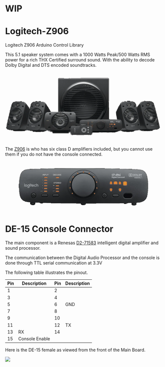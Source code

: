 # WIP

# Logitech-Z906
Logitech Z906 Arduino Control Library

This 5.1 speaker system comes with a 1000 Watts Peak/500 Watts RMS power for a rich THX Certified surround sound. With the ability to decode Dolby Digital and DTS encoded soundtracks. 

<p align="center"><img src=/images/logitech_z906.png></p>

The [Z906](datasheet/Z906_User_Manual.pdf) is who has six class D amplifiers included, but you cannot use them if you do not have the console connected.

<p align="center"><img src=/images/z906-console.png></p>

# DE-15 Console Connector

The main component is a Renesas [D2-71583](datasheet/D2-71583.pdf) intelligent digital amplifier and sound processor.

The communication between the Digital Audio Processor and the console is done through TTL serial communication at 3.3V

The following table illustrates the pinout.

|Pin|Description|Pin|Description|
|---|---|---|---|
|1||2||
|3||4||
|5||6|GND|
|7||8||
|9||10||
|11||12|TX|
|13|RX|14||
|15|Console Enable|||

Here is the DE-15 female as viewed from the front of the Main Board.

<img src=https://raw.githubusercontent.com/zarpli/Logitech-Z906/main/images/DE-15-F.png width="300">
